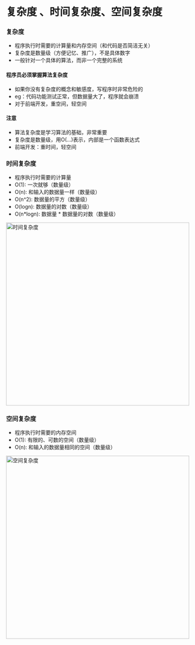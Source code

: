 
# 复杂度 、时间复杂度、空间复杂度

### 复杂度
- 程序执行时需要的计算量和内存空间（和代码是否简洁无关）
- 复杂度是数量级（方便记忆、推广），不是具体数字
- 一般针对一个具体的算法，而非一个完整的系统

#### 程序员必须掌握算法复杂度
- 如果你没有复杂度的概念和敏感度，写程序时非常危险的
- eg：代码功能测试正常，但数据量大了，程序就会崩溃
- 对于前端开发，重空间，轻空间

#### 注意
- 算法复杂度是学习算法的基础，非常重要
- 复杂度是数量级，用O(...)表示，内部是一个函数表达式
- 前端开发：重时间，轻空间

### 时间复杂度
- 程序执行时需要的计算量
- O(1): 一次就够（数量级）
- O(n): 和输入的数据量一样（数量级）
- O(n^2): 数据量的平方（数量级）
- O(logn): 数据量的对数（数量级）
- O(n*logn): 数据量 * 数据量的对数（数量级）

<img :src="$withBase('/assets/algorithm/时间复杂度.png')" alt="时间复杂度" width="500">

### 空间复杂度
- 程序执行时需要的内存空间
- O(1): 有限的、可数的空间（数量级）
- O(n): 和输入的数据量相同的空间（数量级）

<img :src="$withBase('/assets/algorithm/空间复杂度.png')" alt="空间复杂度" width="500">
